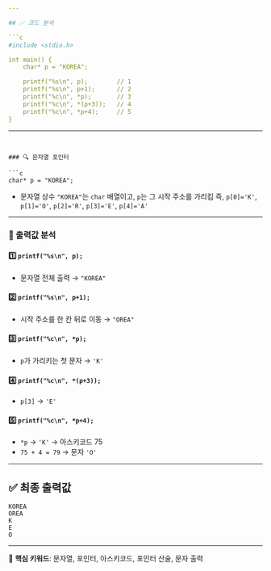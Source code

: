 ```yaml
---

## ✅ 코드 분석

```c
#include <stdio.h>

int main() {
    char* p = "KOREA";

    printf("%s\n", p);        // 1
    printf("%s\n", p+1);      // 2
    printf("%c\n", *p);       // 3
    printf("%c\n", *(p+3));   // 4
    printf("%c\n", *p+4);     // 5
}
```

---
```


### 🔍 문자열 포인터

```c
char* p = "KOREA";
```

* 문자열 상수 `"KOREA"`는 `char` 배열이고, `p`는 그 시작 주소를 가리킴
  즉, `p[0]='K'`, `p[1]='O'`, `p[2]='R'`, `p[3]='E'`, `p[4]='A'`

---

### 📘 출력값 분석

#### 1️⃣ `printf("%s\n", p);`

* 문자열 전체 출력 → `"KOREA"`

#### 2️⃣ `printf("%s\n", p+1);`

* 시작 주소를 한 칸 뒤로 이동 → `"OREA"`

#### 3️⃣ `printf("%c\n", *p);`

* `p`가 가리키는 첫 문자 → `'K'`

#### 4️⃣ `printf("%c\n", *(p+3));`

* `p[3]` → `'E'`

#### 5️⃣ `printf("%c\n", *p+4);`

* `*p` → `'K'` → 아스키코드 75
* `75 + 4 = 79` → 문자 `'O'`

---

## ✅ 최종 출력값

```
KOREA
OREA
K
E
O
```

---

📎 **핵심 키워드**: 문자열, 포인터, 아스키코드, 포인터 산술, 문자 출력
